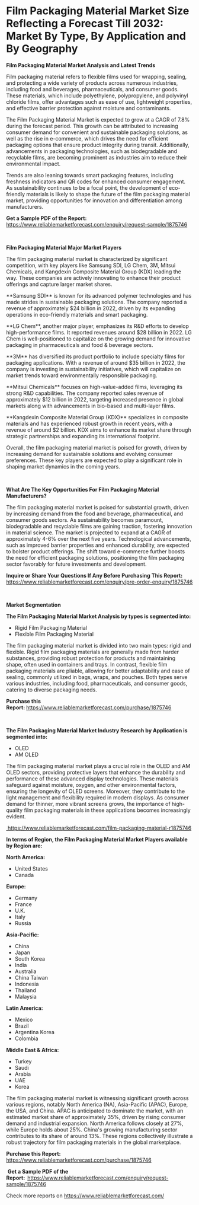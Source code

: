 <p><h1>Film Packaging Material Market Size Reflecting a Forecast Till 2032: Market By Type, By Application and By Geography</h1></p><p><strong>Film Packaging Material Market Analysis and Latest Trends</strong></p>
<p><p>Film packaging material refers to flexible films used for wrapping, sealing, and protecting a wide variety of products across numerous industries, including food and beverages, pharmaceuticals, and consumer goods. These materials, which include polyethylene, polypropylene, and polyvinyl chloride films, offer advantages such as ease of use, lightweight properties, and effective barrier protection against moisture and contaminants.</p><p>The Film Packaging Material Market is expected to grow at a CAGR of 7.8% during the forecast period. This growth can be attributed to increasing consumer demand for convenient and sustainable packaging solutions, as well as the rise in e-commerce, which drives the need for efficient packaging options that ensure product integrity during transit. Additionally, advancements in packaging technologies, such as biodegradable and recyclable films, are becoming prominent as industries aim to reduce their environmental impact. </p><p>Trends are also leaning towards smart packaging features, including freshness indicators and QR codes for enhanced consumer engagement. As sustainability continues to be a focal point, the development of eco-friendly materials is likely to shape the future of the film packaging material market, providing opportunities for innovation and differentiation among manufacturers.</p></p>
<p><strong>Get a Sample PDF of the Report:&nbsp;</strong> <a href="https://www.reliablemarketforecast.com/enquiry/request-sample/1875746?utm_campaign=3282&utm_medium=2&utm_source=Github&utm_content=ia&utm_term=01042025&utm_id=film-packaging-material">https://www.reliablemarketforecast.com/enquiry/request-sample/1875746</a></p>
<p>&nbsp;</p>
<p><strong>Film Packaging Material Major Market Players</strong></p>
<p><p>The film packaging material market is characterized by significant competition, with key players like Samsung SDI, LG Chem, 3M, Mitsui Chemicals, and Kangdexin Composite Material Group (KDX) leading the way. These companies are actively innovating to enhance their product offerings and capture larger market shares.</p><p>**Samsung SDI** is known for its advanced polymer technologies and has made strides in sustainable packaging solutions. The company reported a revenue of approximately $24 billion in 2022, driven by its expanding operations in eco-friendly materials and smart packaging.</p><p>**LG Chem**, another major player, emphasizes its R&D efforts to develop high-performance films. It reported revenues around $28 billion in 2022. LG Chem is well-positioned to capitalize on the growing demand for innovative packaging in pharmaceuticals and food & beverage sectors.</p><p>**3M** has diversified its product portfolio to include specialty films for packaging applications. With a revenue of around $35 billion in 2022, the company is investing in sustainability initiatives, which will capitalize on market trends toward environmentally responsible packaging.</p><p>**Mitsui Chemicals** focuses on high-value-added films, leveraging its strong R&D capabilities. The company reported sales revenue of approximately $12 billion in 2022, targeting increased presence in global markets along with advancements in bio-based and multi-layer films.</p><p>**Kangdexin Composite Material Group (KDX)** specializes in composite materials and has experienced robust growth in recent years, with a revenue of around $2 billion. KDX aims to enhance its market share through strategic partnerships and expanding its international footprint.</p><p>Overall, the film packaging material market is poised for growth, driven by increasing demand for sustainable solutions and evolving consumer preferences. These key players are expected to play a significant role in shaping market dynamics in the coming years.</p></p>
<p>&nbsp;</p>
<p><strong>What Are The Key Opportunities For Film Packaging Material Manufacturers?</strong></p>
<p><p>The film packaging material market is poised for substantial growth, driven by increasing demand from the food and beverage, pharmaceutical, and consumer goods sectors. As sustainability becomes paramount, biodegradable and recyclable films are gaining traction, fostering innovation in material science. The market is projected to expand at a CAGR of approximately 4-6% over the next five years. Technological advancements, such as improved barrier properties and enhanced durability, are expected to bolster product offerings. The shift toward e-commerce further boosts the need for efficient packaging solutions, positioning the film packaging sector favorably for future investments and development.</p></p>
<p><strong>Inquire or Share Your Questions If Any Before Purchasing This Report:</strong> <a href="https://www.reliablemarketforecast.com/enquiry/pre-order-enquiry/1875746?utm_campaign=3282&utm_medium=2&utm_source=Github&utm_content=ia&utm_term=01042025&utm_id=film-packaging-material">https://www.reliablemarketforecast.com/enquiry/pre-order-enquiry/1875746</a></p>
<p>&nbsp;</p>
<p><strong>Market Segmentation</strong></p>
<p><strong>The Film Packaging Material Market Analysis by types is segmented into:</strong></p>
<p><ul><li>Rigid Film Packaging Material</li><li>Flexible Film Packaging Material</li></ul></p>
<p><p>The film packaging material market is divided into two main types: rigid and flexible. Rigid film packaging materials are generally made from harder substances, providing robust protection for products and maintaining shape, often used in containers and trays. In contrast, flexible film packaging materials are pliable, allowing for better adaptability and ease of sealing, commonly utilized in bags, wraps, and pouches. Both types serve various industries, including food, pharmaceuticals, and consumer goods, catering to diverse packaging needs.</p></p>
<p><strong>Purchase this Report:&nbsp;</strong><a href="https://www.reliablemarketforecast.com/purchase/1875746?utm_campaign=3282&utm_medium=2&utm_source=Github&utm_content=ia&utm_term=01042025&utm_id=film-packaging-material">https://www.reliablemarketforecast.com/purchase/1875746</a></p>
<p>&nbsp;</p>
<p><strong>The Film Packaging Material Market Industry Research by Application is segmented into:</strong></p>
<p><ul><li>OLED</li><li>AM OLED</li></ul></p>
<p><p>The film packaging material market plays a crucial role in the OLED and AM OLED sectors, providing protective layers that enhance the durability and performance of these advanced display technologies. These materials safeguard against moisture, oxygen, and other environmental factors, ensuring the longevity of OLED screens. Moreover, they contribute to the light management and flexibility required in modern displays. As consumer demand for thinner, more vibrant screens grows, the importance of high-quality film packaging materials in these applications becomes increasingly evident.</p></p>
<p><a href="https://www.reliablemarketforecast.com/film-packaging-material-r1875746?utm_campaign=3282&utm_medium=2&utm_source=Github&utm_content=ia&utm_term=01042025&utm_id=film-packaging-material">&nbsp;https://www.reliablemarketforecast.com/film-packaging-material-r1875746</a></p>
<p><strong>In terms of Region, the Film Packaging Material Market Players available by Region are:</strong></p>
<p>
    <p> <strong> North America: </strong>
        <ul>
            <li>United States</li>
            <li>Canada</li>
        </ul>
        </p> 
    <p> <strong> Europe: </strong>
        <ul>
            <li>Germany</li>
            <li>France</li>
            <li>U.K.</li>
            <li>Italy</li>
            <li>Russia</li>
        </ul>
        </p> 
    <p> <strong> Asia-Pacific: </strong>
        <ul>
            <li>China</li>
            <li>Japan</li>
            <li>South Korea</li>
            <li>India</li>
            <li>Australia</li>
            <li>China Taiwan</li>
            <li>Indonesia</li>
            <li>Thailand</li>
            <li>Malaysia</li>
        </ul>
        </p> 
    <p> <strong> Latin America: </strong>
        <ul>
            <li>Mexico</li>
            <li>Brazil</li>
            <li>Argentina Korea</li>
            <li>Colombia</li>
        </ul>
        </p> 
    <p> <strong> Middle East & Africa: </strong>
        <ul>
            <li>Turkey</li>
            <li>Saudi</li>
            <li>Arabia</li>
            <li>UAE</li>
            <li>Korea</li>
        </ul>
    </p>
    </p>
<p><p>The film packaging material market is witnessing significant growth across various regions, notably North America (NA), Asia-Pacific (APAC), Europe, the USA, and China. APAC is anticipated to dominate the market, with an estimated market share of approximately 35%, driven by rising consumer demand and industrial expansion. North America follows closely at 27%, while Europe holds about 25%. China's growing manufacturing sector contributes to its share of around 13%. These regions collectively illustrate a robust trajectory for film packaging materials in the global marketplace.</p></p>
<p><strong>Purchase this Report: </strong><a href="https://www.reliablemarketforecast.com/purchase/1875746?utm_campaign=3282&utm_medium=2&utm_source=Github&utm_content=ia&utm_term=01042025&utm_id=film-packaging-material">https://www.reliablemarketforecast.com/purchase/1875746</a></p>
<p>&nbsp;<strong>Get a Sample PDF of the Report:&nbsp;&nbsp;</strong><a href="https://www.reliablemarketforecast.com/enquiry/request-sample/1875746?utm_campaign=3282&utm_medium=2&utm_source=Github&utm_content=ia&utm_term=01042025&utm_id=film-packaging-material">https://www.reliablemarketforecast.com/enquiry/request-sample/1875746</a></p>
<p><strong></strong></p>
<p>Check more reports on <a href="https://www.reliablemarketforecast.com/?utm_campaign=3282&utm_medium=2&utm_source=Github&utm_content=ia&utm_term=01042025&utm_id=film-packaging-material">https://www.reliablemarketforecast.com/</a></p>